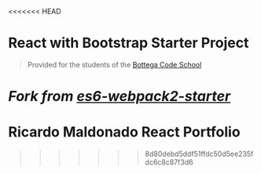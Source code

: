 <<<<<<< HEAD
# React with Bootstrap Starter Project

> Provided for the students of the [Bottega Code School](https://bottega.tech/)

*Fork from [es6-webpack2-starter](https://github.com/micooz/es6-webpack2-starter)*
=======
# Ricardo Maldonado React Portfolio

>>>>>>> 8d80debd5ddf51ffdc50d5ee235fdc6c8c87f3d6
